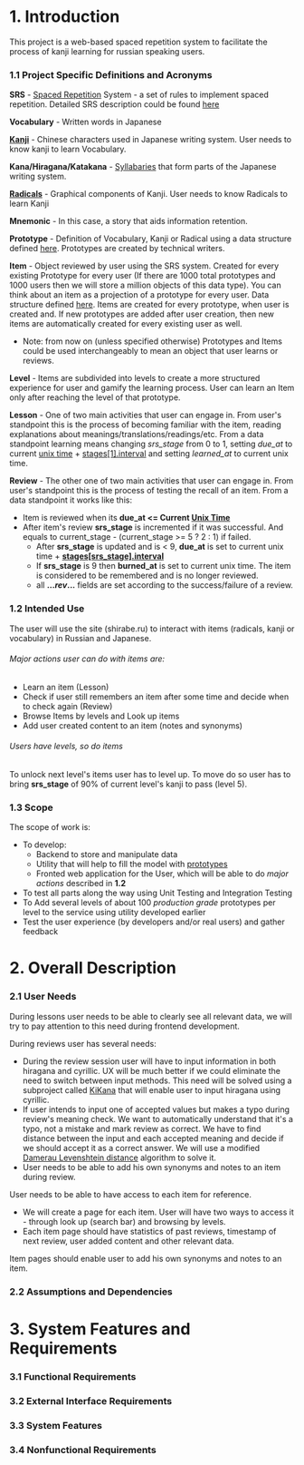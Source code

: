 # 1. Introduction

This project is a web-based spaced repetition system to facilitate the process of kanji learning for russian speaking users.

### 1.1 Project Specific Definitions and Acronyms

 **SRS** - [Spaced Repetition](https://en.wikipedia.org/wiki/Spaced_repetition) System - a set of rules to implement spaced repetition. Detailed SRS description could be found [here](https://github.com/miraigajettolab/Shiraberu/blob/master/Architecture/SRS%20description.md)
 
 **Vocabulary** - Written words in Japanese
 
 **[Kanji](https://en.wikipedia.org/wiki/Kanji)** - Chinese characters used in Japanese writing system. User needs to know kanji to learn Vocabulary.
 
 **Kana/Hiragana/Katakana** -  [Syllabaries](https://en.wikipedia.org/wiki/Syllabary) that form parts of the Japanese writing system.
 
 **[Radicals](https://en.wikipedia.org/wiki/Radical_(Chinese_characters))** - Graphical components of Kanji. User needs to know Radicals to learn Kanji 
 
 **Mnemonic** - In this case, a story that aids information retention.
 
 **Prototype** - Definition of Vocabulary, Kanji or Radical using a data structure defined [here](https://github.com/miraigajettolab/Shiraberu/blob/master/Architecture/Data%20types.md). Prototypes are created by technical writers.
 
 **Item** - Object reviewed by user using the SRS system. Created for every existing Prototype for every user (If there are 1000 total prototypes and 1000 users then we will store a million objects of this data type). You can think about an item as a projection of a prototype for every user. Data structure defined [here](https://github.com/miraigajettolab/Shiraberu/blob/master/Architecture/Data%20types.md). Items are created for every prototype, when user is created and. If new prototypes are added after user creation, then new items are automatically created for every existing user as well.
 * Note: from now on (unless specified otherwise) Prototypes and Items could be used interchangeably to mean an object that user learns or reviews.
 
 **Level** - Items are subdivided into levels to create a more structured experience for user and gamify the learning process. User can learn an Item only after reaching the level of that prototype.
 
 **Lesson** - One of two main activities that user can engage in. From user's standpoint this is the process of becoming familiar with the item, reading explanations about meanings/translations/readings/etc. From a data standpoint learning means changing *srs_stage* from 0 to 1, setting *due_at* to current [unix time](https://en.wikipedia.org/wiki/Unix_time) + [stages[1].interval](https://github.com/miraigajettolab/Shiraberu/blob/master/Architecture/srs-intervals.json) and setting *learned_at* to current unix time.
 
 **Review** - The other one of two main activities that user can engage in. From user's standpoint this is the process of testing the recall of an item. From a data standpoint it works like this:
* Item is reviewed when its **due_at <= Current [Unix Time](https://en.wikipedia.org/wiki/Unix_time)** 
* After item's review **srs_stage** is incremented if it was successful. And equals to current_stage - (current_stage >= 5 ? 2 : 1) if failed.
  * After **srs_stage** is updated and is < 9, **due_at** is set to current unix time + [**stages[srs_stage].interval**](https://github.com/miraigajettolab/Shiraberu/blob/master/Architecture/srs-intervals.json)
  * If **srs_stage** is 9 then **burned_at** is set to current unix time. The item is considered to be remembered and is no longer reviewed.
  * all **..._rev_...** fields are set according to the success/failure of a review.

### 1.2 Intended Use

The user will use the site (shirabe.ru) to interact with items (radicals, kanji or vocabulary) in Russian and Japanese.

###### Major actions user can do with items are:
  * Learn an item (Lesson)
  * Check if user still remembers an item after some time and decide when to check again (Review)
  * Browse Items by levels and Look up items
  * Add user created content to an item (notes and synonyms)

###### Users have levels, so do items
To unlock next level's items user has to level up. To move do so user has to bring **srs_stage** of 90% of current level's kanji to pass (level 5).

### 1.3 Scope

The scope of work is:
* To develop:
  * Backend to store and manipulate data
  * Utility that will help to fill the model with [prototypes](https://github.com/miraigajettolab/Shiraberu/blob/master/Architecture/Data%20types.md)
  * Fronted web application for the User, which will be able to do *major actions* described in **1.2**
* To test all parts along the way using Unit Testing and Integration Testing
* To Add several levels of about 100 *production grade* prototypes per level to the service using utility developed earlier
* Test the user experience (by developers and/or real users) and gather feedback

# 2. Overall Description

### 2.1 User Needs

During lessons user needs to be able to clearly see all relevant data, we will try to pay attention to this need during frontend development.

During reviews user has several needs:
* During the review session user will have to input information in both hiragana and cyrillic. UX will be much better if we could eliminate the need to switch between input methods. This need will be solved using a subproject called [KiKana](https://github.com/miraigajettolab/kikana) that will enable user to input hiragana using cyrillic.
* If user intends to input one of accepted values but makes a typo during review's meaning check. We want to automatically understand that it's a typo, not a mistake and mark review as correct. We have to find distance between the input and each accepted meaning and decide if we should accept it as a correct answer. We will use a modified [Damerau Levenshtein distance](https://en.wikipedia.org/wiki/Damerau%E2%80%93Levenshtein_distance) algorithm to solve it.
* User needs to be able to add his own synonyms and notes to an item during review.

User needs to be able to have access to each item for reference.
* We will create a page for each item. User will have two ways to access it - through look up (search bar) and browsing by levels.
* Each item page should have statistics of past reviews, timestamp of next review, user added content and other relevant data.

Item pages should enable user to add his own synonyms and notes to an item.

### 2.2 Assumptions and Dependencies

# 3. System Features and Requirements

### 3.1 Functional Requirements

### 3.2 External Interface Requirements

### 3.3 System Features

### 3.4 Nonfunctional Requirements
